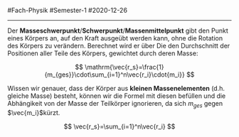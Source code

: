 #Fach-Physik  #Semester-1 #2020-12-26

---

Der **Masseschwerpunkt**/**Schwerpunkt**/**Massenmittelpunkt** gibt den Punkt eines Körpers an, auf den Kraft ausgeübt werden kann, ohne die Rotation des Körpers zu verändern. Berechnet wird er über Die den Durchschnitt der Positionen aller Teile des Körpers, gewichtet durch deren Masse:

$$
\mathrm{\vec{r_s}=\frac{1}{m_{ges}}\cdot\sum_{i=1}^n\vec{r_i}\cdot{m_i}}
$$

Wissen wir genauer, dass der Körper aus **kleinen Massenelementen** (d.h. gleiche Masse) besteht, können wir die Formel mit diesen befüllen und die Abhängikeit von der Masse der Teilkörper ignorieren, da sich $m_{ges}$ gegen $\vec{m_i}$kürzt.

$$
\vec{r_s}=\sum_{i=1}^n\vec{r_i}
$$
